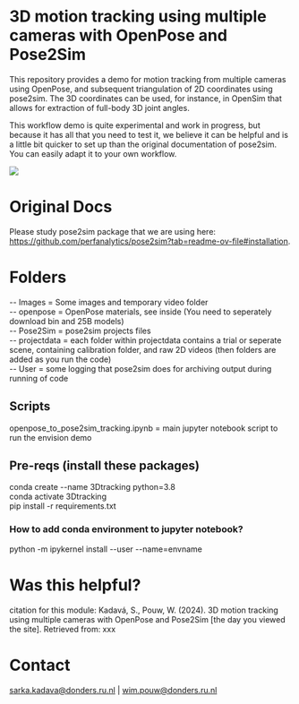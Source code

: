 ﻿# 3D motion tracking using multiple cameras with OpenPose and Pose2Sim

This repository provides a demo for motion tracking from multiple cameras using OpenPose, and subsequent triangulation of 2D coordinates using pose2sim. The 3D coordinates can be used, for instance, in OpenSim that allows for extraction of full-body 3D joint angles.

This workflow demo is quite experimental and work in progress, but because it has all that you need to test it, we believe it can be helpful and is a little bit quicker to set up than the original documentation of pose2sim. You can easily adapt it to your own workflow. 

<img src = /Images/pose2sim.gif  >

# Original Docs
Please study pose2sim package that we are using here: https://github.com/perfanalytics/pose2sim?tab=readme-ov-file#installation.

# Folders
-- Images = Some images and temporary video folder <br> 
-- openpose = OpenPose materials, see inside (You need to seperately download bin and 25B models) <br> 
-- Pose2Sim = pose2sim projects files <br> 
-- projectdata = each folder within projectdata contains a trial or seperate scene, containing calibration folder, and raw 2D videos (then folders are added as you run the code) <br> 
-- User = some logging that pose2sim does for archiving output during running of code <br> 

## Scripts
openpose_to_pose2sim_tracking.ipynb = main jupyter notebook script to run the envision demo

## Pre-reqs (install these packages)
conda create --name 3Dtracking python=3.8 <br> 
conda activate 3Dtracking <br> 
pip install -r requirements.txt <br> 


### How to add conda environment to jupyter notebook?
python -m ipykernel install --user --name=envname

# Was this helpful?

citation for this module: Kadavá, S., Pouw, W. (2024). 3D motion tracking using multiple cameras with OpenPose and Pose2Sim [the day you viewed the site]. Retrieved from: xxx

# Contact

sarka.kadava@donders.ru.nl | wim.pouw@donders.ru.nl
